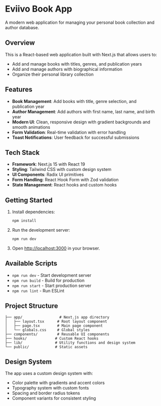 # Eviivo Book App

A modern web application for managing your personal book collection and author database.

## Overview

This is a React-based web application built with Next.js that allows users to:
- Add and manage books with titles, genres, and publication years
- Add and manage authors with biographical information
- Organize their personal library collection

## Features

- **Book Management**: Add books with title, genre selection, and publication year
- **Author Management**: Add authors with first name, last name, and birth year
- **Modern UI**: Clean, responsive design with gradient backgrounds and smooth animations
- **Form Validation**: Real-time validation with error handling
- **Toast Notifications**: User feedback for successful submissions

## Tech Stack

- **Framework**: Next.js 15 with React 19
- **Styling**: Tailwind CSS with custom design system
- **UI Components**: Radix UI primitives
- **Form Handling**: React Hook Form with Zod validation
- **State Management**: React hooks and custom hooks

## Getting Started

1. Install dependencies:
   ```bash
   npm install
   ```

2. Run the development server:
   ```bash
   npm run dev
   ```

3. Open [http://localhost:3000](http://localhost:3000) in your browser.

## Available Scripts

- `npm run dev` - Start development server
- `npm run build` - Build for production
- `npm run start` - Start production server
- `npm run lint` - Run ESLint

## Project Structure

```
├── app/                 # Next.js app directory
│   ├── layout.tsx      # Root layout component
│   ├── page.tsx        # Main page component
│   └── globals.css     # Global styles
├── components/         # Reusable UI components
├── hooks/             # Custom React hooks
├── lib/               # Utility functions and design system
└── public/            # Static assets
```

## Design System

The app uses a custom design system with:
- Color palette with gradients and accent colors
- Typography system with custom fonts
- Spacing and border radius tokens
- Component variants for consistent styling